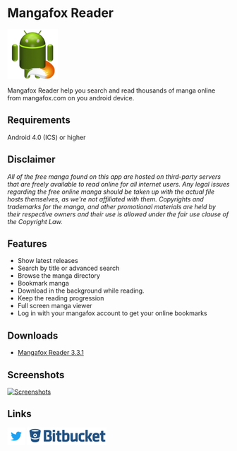 # Mangafox Reader

![Mangafox Reader](images/mangafoxreader114.png?style=logoapp "Mangafox Reader")

Mangafox Reader help you search and read thousands of manga online from mangafox.com on you android device.

## Requirements
Android 4.0 (ICS) or higher

## Disclaimer
*All of the free manga found on this app are hosted on third-party servers that are freely available to read online for all internet users. Any legal issues regarding the free online manga should be taken up with the actual file hosts themselves, as we're not affiliated with them. Copyrights and trademarks for the manga, and other promotional materials are held by their respective owners and their use is allowed under the fair use clause of the Copyright Law.*

## Features
* Show latest releases
* Search by title or advanced search
* Browse the manga directory
* Bookmark manga
* Download in the background while reading.
* Keep the reading progression
* Full screen manga viewer
* Log in with your mangafox account to get your online bookmarks

## Downloads
* [Mangafox Reader 3.3.1](https://bitbucket.org/cylonu87/mangafox-reader/downloads/MangafoxReader-3.3.1-full-release.apk)

## Screenshots
<a href="https://imgur.com/a/9zPBr"><img src="http://imgur.com/images/imgur-logo.svg?style=logoimgur" alt="Screenshots" title="Mangafox Reader's screenshots" style="max-width:100%" height="40"></a>

## Links
<a href="https://twitter.com/Panic_Soft"><img src="images/Twitter_Logo_Blue.png" alt="PanicSoft's twitter" title="PanicSoft's twitter" style="max-width:100%;" height="40"></a>
<a href="https://bitbucket.org/cylonu87/mangafox-reader/issues"><img src="images/bitbucket.png" alt="Bitbucket" title="Issues" style="max-width:100%;" height="40"></a>
